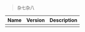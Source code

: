 > 杂七杂八

| Name | Version | Description |
| :--- | :------ | :---------- |
|      |         |             |

